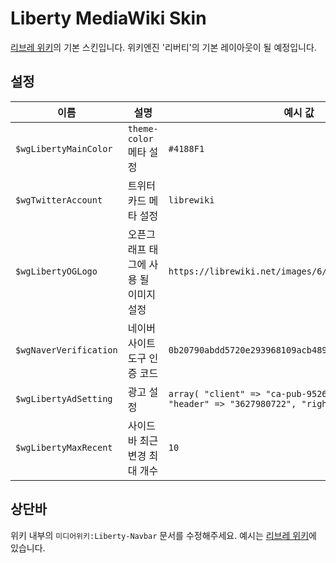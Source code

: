 # Liberty MediaWiki Skin

[리브레 위키](https://librewiki.net)의 기본 스킨입니다. 위키엔진 '리버티'의 기본 레이아웃이 될 예정입니다.

## 설정

| 이름                 	| 설명                                  	| 예시 값                                                                                                              	| 기본 값      	|
|----------------------	|---------------------------------------	|----------------------------------------------------------------------------------------------------------------------	|--------------	|
| `$wgLibertyMainColor`  	| `theme-color` 메타 설정                 	| `#4188F1`                                                                                                              	| `#4188F1`      	|
| `$wgTwitterAccount`    	| 트위터 카드 메타 설정                 	| `librewiki`                                                                                                            	| (없음)       	|
| `$wgLibertyOGLogo`     	| 오픈그래프 태그에 사용 될 이미지 설정 	| `https://librewiki.net/images/6/6a/Libre_favicon.png`                                                                  	| `$wgLogo`의 값 	|
| `$wgNaverVerification` 	| 네이버 사이트 도구 인증 코드          	| `0b20790abdd5720e293968109acb489744366ae9`                                                                             	| (없음)       	|
| `$wgLibertyAdSetting`  	| 광고 설정                             	| `array( "client" => "ca-pub-9526107750460253", "header" => "3627980722", "right" => "6581447128" )` 	| (없음)       	|
| `$wgLibertyMaxRecent`  	| 사이드바 최근 변경 최대 개수          	| `10`                                                                                                                   	| `10`           	|

## 상단바
위키 내부의 `미디어위키:Liberty-Navbar` 문서를 수정해주세요. 예시는 [리브레 위키](https://librewiki.net/wiki/MediaWiki:Liberty-Navbar)에 있습니다.
